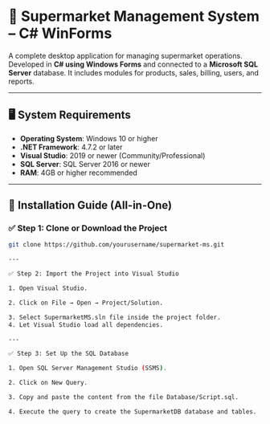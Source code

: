 # 🛒 Supermarket Management System – C# WinForms

A complete desktop application for managing supermarket operations. Developed in **C# using Windows Forms** and connected to a 
**Microsoft SQL Server** database. It includes modules for products, sales, billing, users, and reports.

---

## 🖥️ System Requirements

- **Operating System**: Windows 10 or higher
- **.NET Framework**: 4.7.2 or later
- **Visual Studio**: 2019 or newer (Community/Professional)
- **SQL Server**: SQL Server 2016 or newer
- **RAM**: 4GB or higher recommended

---

## 🔧 Installation Guide (All-in-One)

### ✅ Step 1: Clone or Download the Project

```bash
git clone https://github.com/yourusername/supermarket-ms.git

---

✅ Step 2: Import the Project into Visual Studio

1. Open Visual Studio.

2. Click on File → Open → Project/Solution.

3. Select SupermarketMS.sln file inside the project folder.
4. Let Visual Studio load all dependencies.

---

✅ Step 3: Set Up the SQL Database

1. Open SQL Server Management Studio (SSMS).

2. Click on New Query.

3. Copy and paste the content from the file Database/Script.sql.

4. Execute the query to create the SupermarketDB database and tables.

